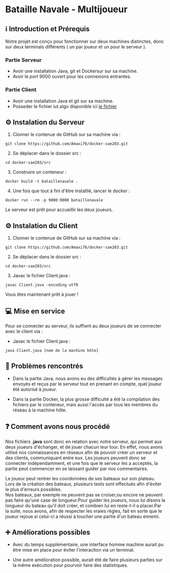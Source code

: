 # Bataille Navale - Multijoueur

## ℹ Introduction et Prérequis

Notre projet est conçu pour fonctionner sur deux machines distinctes, donc sur deux terminals différents ( un par joueur et un pour le serveur ). 

### Partie Serveur
- Avoir une installation Java, git et Dockersur sur sa machine.
- Avoir le port 9000 ouvert pour les connexions entrantes.

### Partie Client 
- Avoir une installation Java et git sur sa machine.
- Posseder le fichier iut.algo disponible ici [le fichier](https://diw.iut.univ-lehavre.fr/pedago/info1/R1_01_Init_Dev/ressources/fichiersource/java_installation/iut.jar)


## ⚙️ Instalation du Serveur 

1. Clonner le contenue de GitHub sur sa machine via : 
```shell
git clone https://github.com/Amaxi76/docker-sae203.git
```

2. Se déplacer dans le dossier src :
```shell
cd docker-sae203/src
```

3. Construire un conteneur :
```shell
docker build -t bataillenavale .
```

4. Une fois que tout à fini d'être instatllé, lancer le docker :
```shell
docker run --rm -p 9000:9000 bataillenavale
```

Le serveur est prêt pour accueillir les deux joueurs.

## ⚙️ Instalation du Client

1. Clonner le contenue de GitHub sur sa machine via : 
```shell
git clone https://github.com/Amaxi76/docker-sae203.git
```

2. Se déplacer dans le dossier src :
```shell
cd docker-sae203/src
```

3. Javac le fichier Client.java  :
```shell
javac Client.java -encoding utf8
```

Vous êtes maintenant prêt à jouer ! 

## 💻 Mise en service

Pour se connecter au serveur, ils suffient au deux joueurs de se connecter avec le client via :
- Javac le fichier Client.java  :
```shell
java Client.java [nom de la machine hôte]
```

## 💬 Problèmes rencontrés

- Dans la partie Java, nous avons eu des difficultés à gérer les messages envoyés et reçus par le serveur tout en prenant en compte, quel joueur été autorisé à joueur.

- Dans la partie Docker, la plus grosse difficulté a été la compilation des fichiers par le conteneur, mais aussi l'accès par tous les membres du réseau à la machine hôte.

## ❓ Comment avons nous procédé

Nos fichiers **.java** sont donc en relation avec notre serveur, qui permet aux deux joueurs d'échanger, et de jouer chacun leur tour. En effet, nous avons utilisé nos connaissances en réseaux afin de pouvoir créer un serveur et des clients, communiquant entre eux. Les joueurs peuvent donc se connecter indépendamment, et une fois que le serveur les a acceptés, la partie peut commencer en se laissant guider par nos commentaires.   

Le joueur peut rentrer les coordonnées de ses bateaux sur son plateau. Lors de la création des bateaux, plusieurs tests sont effectués afin d'éviter le plus d'erreurs possibles.   
Nos bateaux, par exemple ne peuvent pas se croiser,ou encore ne peuvent pas faire qu'une case de longueur.Pour guider les joueurs, nous lui disons la longueur du bateau qu'il doit créer, et combien lui en reste-t-il a placer.Par la suite, nous avons, afin de respecter les vraies règles, fait en sorte que le joueur rejoue si celui-ci a réussi à toucher une partie d'un bateau ennemi.   

## ➕ Améliorations possibles

- Avec du temps supplémentaire, une interface homme machine aurait pu être mise en place pour éviter l'interaction via un terminal.

- Une autre amélioration possible, aurait été de faire plusieurs parties sur la même exécution pour pourvoir faire des statistiques.
